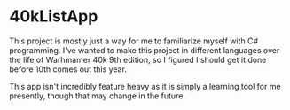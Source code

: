 # 40kListApp

This project is mostly just a way for me to familiarize myself with C# programming. I've wanted to make this project in different languages over the life of Warhmamer 40k 9th edition, so I figured I should get it done before 10th comes out this year.

This app isn't incredibly feature heavy as it is simply a learning tool for me presently, though that may change in the future.
